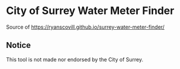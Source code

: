 # City of Surrey Water Meter Finder

Source of https://ryanscovill.github.io/surrey-water-meter-finder/

## Notice

This tool is not made nor endorsed by the City of Surrey.
